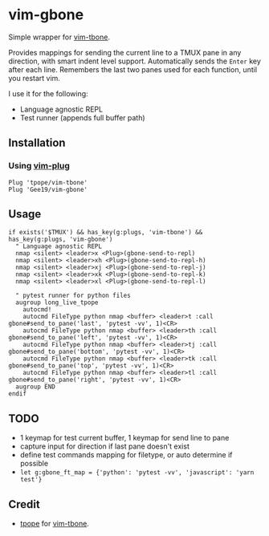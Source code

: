 # vim-gbone

Simple wrapper for [vim-tbone](https://github.com/tpope/vim-tbone).

Provides mappings for sending the current line to a TMUX pane in any direction, with smart indent level support. Automatically sends the `Enter` key after each line. Remembers the last two panes used for each function, until you restart vim.

I use it for the following:
- Language agnostic REPL
- Test runner (appends full buffer path)

## Installation

### Using [vim-plug](https://github.com/junegunn/vim-plug)

```vim
Plug 'tpope/vim-tbone'
Plug 'Gee19/vim-gbone'
```

## Usage

```vim
if exists('$TMUX') && has_key(g:plugs, 'vim-tbone') && has_key(g:plugs, 'vim-gbone')
  " Language agnostic REPL
  nmap <silent> <leader>x <Plug>(gbone-send-to-repl)
  nmap <silent> <leader>xh <Plug>(gbone-send-to-repl-h)
  nmap <silent> <leader>xj <Plug>(gbone-send-to-repl-j)
  nmap <silent> <leader>xk <Plug>(gbone-send-to-repl-k)
  nmap <silent> <leader>xl <Plug>(gbone-send-to-repl-l)

  " pytest runner for python files
  augroup long_live_tpope
    autocmd!
    autocmd FileType python nmap <buffer> <leader>t :call gbone#send_to_pane('last', 'pytest -vv', 1)<CR>
    autocmd FileType python nmap <buffer> <leader>th :call gbone#send_to_pane('left', 'pytest -vv', 1)<CR>
    autocmd FileType python nmap <buffer> <leader>tj :call gbone#send_to_pane('bottom', 'pytest -vv', 1)<CR>
    autocmd FileType python nmap <buffer> <leader>tk :call gbone#send_to_pane('top', 'pytest -vv', 1)<CR>
    autocmd FileType python nmap <buffer> <leader>tl :call gbone#send_to_pane('right', 'pytest -vv', 1)<CR>
  augroup END
endif
```

## TODO

- 1 keymap for test current buffer, 1 keymap for send line to pane
- capture input for direction if last pane doesn't exist
- define test commands mapping for filetype, or auto determine if possible
- `let g:gbone_ft_map = {'python': 'pytest -vv', 'javascript': 'yarn test'}`

## Credit

- [tpope](https://github.com/tpope) for [vim-tbone](https://github.com/tpope/vim-tbone).
